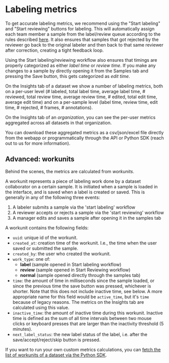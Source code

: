 # Labeling metrics

To get accurate labeling metrics, we recommend using the "Start labeling" and "Start reviewing" buttons for labeling. This will automatically assign each team member a sample from the label/review queue according to the rules described [here](label-queue-mechanics.md). It also ensures that samples that got rejected by the reviewer go back to the original labeler and then back to that same reviewer after correction, creating a tight feedback loop.

Using the Start labeling/reviewing workflow also ensures that timings are properly categorized as either _label time_ or _review time_. If you make any changes to a sample by directly opening it from the Samples tab and pressing the Save button, this gets categorized as _edit time_.

On the Insights tab of a dataset we show a number of labeling metrics, both on a per-user level (# labeled, total label time, average label time, # reviewed, total review time, average review time, # edited, total edit time, average edit time) and on a per-sample level (label time, review time, edit time, # rejected, # frames, # annotations).

On the Insights tab of an _organization_, you can see the per-user metrics aggregated across all datasets in that organization.

You can download these aggregated metrics as a csv/json/excel file directly from the webapp or programmatically through the API or Python SDK (reach out to us for more information).

## Advanced: workunits

Behind the scenes, the metrics are calculated from _workunits_.&#x20;

A workunit represents a piece of labeling work done by a dataset collaborator on a certain sample. It is initiated when a sample is loaded in the interface, and is saved when a label is created or saved. This is generally in any of the following three events:

1. A labeler submits a sample via the 'start labeling' workflow
2. A reviewer accepts or rejects a sample via the 'start reviewing' workflow
3. A manager edits and saves a sample after opening it in the samples tab

A workunit contains the following fields:

* `uuid`: unique id of the workunit.
* `created_at`: creation time of the workunit. I.e., the time when the user saved or submitted the sample.
* `created_by`: the user who created the workunit.
* `work_type`: one of:
  * **label** (sample opened in Start labeling workflow)
  * **review** (sample opened in Start Reviewing workflow)
  * **normal** (sample opened directly through the samples tab)
* `time`: the amount of time in milliseconds since the sample loaded, or since the previous time the save button was pressed, whichever is shorter. Note that this does not include inactive time, see below. A more appropriate name for this field would be `active_time`, but it's `time` because of legacy reasons. The metrics on the Insights tab are calculated using this value.
* `inactive_time`: the amount of inactive time during this workunit. Inactive time is defined as the sum of all time intervals between two mouse clicks or keyboard presses that are larger than the inactivity threshold (5 minutes).
* `next_label_status`: the new label status of the label, i.e. after the save/accept/reject/skip button is pressed.

If you want to run your own custom metrics calculations, you can [fetch the list of workunits of a dataset via the Python SDK](https://sdkdocs.segments.ai/en/latest/client.html#list-workunits).
